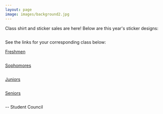 ```yaml
---
layout: page
image: images/background2.jpg
---
```

Class shirt and sticker sales are here! Below are this year's sticker designs:

<img src="{{ '/images/2021stickers.png' | absolute_url }}" alt="">

See the links for your corresponding class below:

[Freshmen](https://austinisd.schoolcashonline.com/Fee/Details/22689/63/False/True)

<img src="{{ '/images/2021freshmenshirts.png' | absolute_url }}" alt="">

[Sophomores](https://austinisd.schoolcashonline.com/Fee/Details/22690/63/False/True)

<img src="{{ '/images/2021sophomoreshirts.png' | absolute_url }}" alt="">

[Juniors](https://austinisd.schoolcashonline.com/Fee/Details/22694/63/False/True)

<img src="{{ '/images/2021juniorshirts.png' | absolute_url }}" alt="">

[Seniors](https://austinisd.schoolcashonline.com/Fee/Details/22695/63/False/True)

<img src="{{ '/images/2021seniorshirts.png' | absolute_url }}" alt="">

-- Student Council